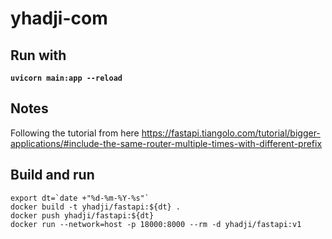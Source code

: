 # yhadji-com

## Run with
**`uvicorn main:app --reload`**

## Notes
Following the tutorial from here https://fastapi.tiangolo.com/tutorial/bigger-applications/#include-the-same-router-multiple-times-with-different-prefix

## Build and run 
```
export dt=`date +"%d-%m-%Y-%s"`
docker build -t yhadji/fastapi:${dt} .
docker push yhadji/fastapi:${dt}
docker run --network=host -p 18000:8000 --rm -d yhadji/fastapi:v1
```